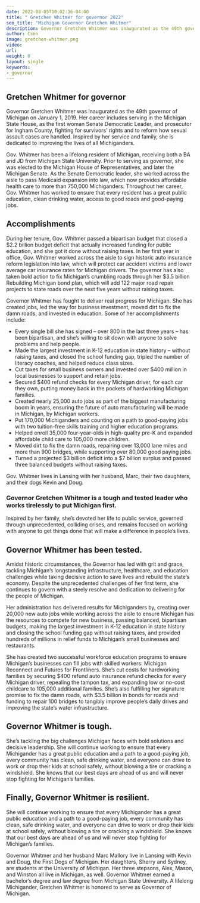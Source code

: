 ```yaml
---
date: 2022-08-05T10:02:36-04:00
title: " Gretchen Whitmer for governor 2022"
seo_title: "Michigan Governor Gretchen Whitmer"
description: Governor Gretchen Whitmer was inaugurated as the 49th governor of Michigan on January 1, 2019. 
author: Csen
image: gretchen-whitmer.png
video:
url: 
weight: 0
layout: single
keywords:
- governor 
---
```


## Gretchen Whitmer for governor 
Governor Gretchen Whitmer was inaugurated as the 49th governor of Michigan on January 1, 2019. Her career includes serving in the Michigan State House, as the first woman Senate Democratic Leader, and prosecutor for Ingham County, fighting for survivors’ rights and to reform how sexual assault cases are handled. Inspired by her service and family, she is dedicated to improving the lives of all Michiganders.

Gov. Whitmer has been a lifelong resident of Michigan, receiving both a BA and JD from Michigan State University. Prior to serving as governor, she was elected to the Michigan House of Representatives, and later the Michigan Senate. As the Senate Democratic leader, she worked across the aisle to pass Medicaid expansion into law, which now provides affordable health care to more than 750,000 Michiganders. Throughout her career, Gov. Whitmer has worked to ensure that every resident has a great public education, clean drinking water, access to good roads and good-paying jobs.
## Accomplishments
During her tenure, Gov. Whitmer passed a bipartisan budget that closed a $2.2 billion budget deficit that actually increased funding for public education, and she got it done without raising taxes. In her first year in office, Gov. Whitmer worked across the aisle to sign historic auto insurance reform legislation into law, which will protect car accident victims and lower average car insurance rates for Michigan drivers. The governor has also taken bold action to fix Michigan’s crumbling roads through her $3.5 billion Rebuilding Michigan bond plan, which will add 122 major road repair projects to state roads over the next five years without raising taxes.

Governor Whitmer has fought to deliver real progress for Michigan. She has created jobs, led the way for business investment, moved dirt to fix the damn roads, and invested in education. Some of her accomplishments include:

- Every single bill she has signed – over 800 in the last three years – has been bipartisan, and she’s willing to sit down with anyone to solve problems and help people.
- Made the largest investment in K-12 education in state history – without raising taxes, and closed the school funding gap, tripled the number of literacy coaches, and helped reduce class sizes.
- Cut taxes for small business owners and invested over $400 million in local businesses to support and retain jobs.
- Secured $400 refund checks for every Michigan driver, for each car they own, putting money back in the pockets of hardworking Michigan families.
- Created nearly 25,000 auto jobs as part of the biggest manufacturing boom in years, ensuring the future of auto manufacturing will be made in Michigan, by Michigan workers.
- Put 170,000 Michiganders and counting on a path to good-paying jobs with two tuition-free skills training and higher education programs.
- Helped enroll 35,000 four-year-olds in high-quality pre-K and expanded affordable child care to 105,000 more children.
- Moved dirt to fix the damn roads, repairing over 13,000 lane miles and more than 900 bridges, while supporting over 80,000 good paying jobs.
- Turned a projected $3 billion deficit into a $7 billion surplus and passed three balanced budgets without raising taxes.

Gov. Whitmer lives in Lansing with her husband, Marc, their two daughters, and their dogs Kevin and Doug.

### Governor Gretchen Whitmer is a tough and tested leader who works tirelessly to put Michigan first.

Inspired by her family, she’s devoted her life to public service, governed through unprecedented, colliding crises, and remains focused on working with anyone to get things done that will make a difference in people’s lives.

## Governor Whitmer has been tested.
Amidst historic circumstances, the Governor has led with grit and grace, tackling Michigan’s longstanding infrastructure, healthcare, and education challenges while taking decisive action to save lives and rebuild the state’s economy. Despite the unprecedented challenges of her first term, she continues to govern with a steely resolve and dedication to delivering for the people of Michigan.

Her administration has delivered results for Michiganders by, creating over 20,000 new auto jobs while working across the aisle to ensure Michigan has the resources to compete for new business, passing balanced, bipartisan budgets, making the largest investment in K-12 education in state history and closing the school funding gap without raising taxes, and provided hundreds of millions in relief funds to Michigan’s small businesses and restaurants.

She has created two successful workforce education programs to ensure Michigan’s businesses can fill jobs with skilled workers: Michigan Reconnect and Futures for Frontliners. She’s cut costs for hardworking families by securing $400 refund auto insurance refund checks for every Michigan driver, repealing the tampon tax, and expanding low or no-cost childcare to 105,000 additional families. She’s also fulfilling her signature promise to fix the damn roads, with $3.5 billion in bonds for roads and funding to repair 100 bridges to tangibly improve people’s daily drives and improving the state’s water infrastructure.

## Governor Whitmer is tough.
She’s tackling the big challenges Michigan faces with bold solutions and decisive leadership. She will continue working to ensure that every Michigander has a great public education and a path to a good-paying job, every community has clean, safe drinking water, and everyone can drive to work or drop their kids at school safely, without blowing a tire or cracking a windshield. She knows that our best days are ahead of us and will never stop fighting for Michigan’s families.

## Finally, Governor Whitmer is resilient. 
She will continue working to ensure that every Michigander has a great public education and a path to a good-paying job, every community has clean, safe drinking water, and everyone can drive to work or drop their kids at school safely, without blowing a tire or cracking a windshield. She knows that our best days are ahead of us and will never stop fighting for Michigan’s families.

Governor Whitmer and her husband Marc Mallory live in Lansing with Kevin and Doug, the First Dogs of Michigan. Her daughters, Sherry and Sydney, are students at the University of Michigan. Her three stepsons, Alex, Mason, and Winston all live in Michigan, as well. Governor Whitmer earned a bachelor’s degree and law degree from Michigan State University. A lifelong Michigander, Gretchen Whitmer is honored to serve as Governor of Michigan.
